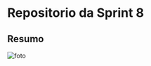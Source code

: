 # Repositorio da Sprint  8

## Resumo



![foto](https://github.com/Danielvisk/daniel-1repositorio/blob/main/daniel%20img.png)

